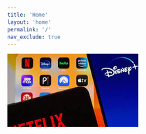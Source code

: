 ```yaml
---
title: 'Home'
layout: 'home'
permalink: '/'
nav_exclude: true
---
```



![logo][URL1]


[URL1]: https://raw.githubusercontent.com/PhantomNimbi/Native-Apps-Compiler/main/.github/assets/logo.png
